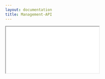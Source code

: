 ```yaml
---
layout: documentation
title: Management-API
---
```


<iframe src="../../rest-api/tenant-api-guide.html"></iframe>
